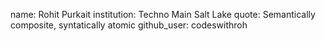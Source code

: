 name: Rohit Purkait
institution: Techno Main Salt Lake
quote: Semantically composite, syntatically atomic
github_user: codeswithroh
